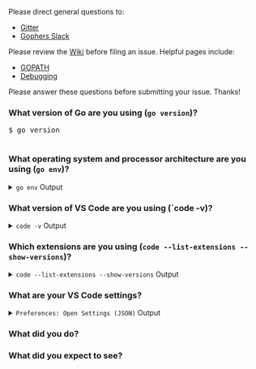 Please direct general questions to:
- [Gitter](https://gitter.im/Microsoft/vscode-go)
- [Gophers Slack](https://invite.slack.golangbridge.org/messages/vscode)

Please review the [Wiki](https://github.com/microsoft/vscode-go/wiki) before filing an issue.
Helpful pages include:
- [GOPATH](https://github.com/Microsoft/vscode-go/wiki/GOPATH-in-the-VS-Code-Go-extension)
- [Debugging](https://github.com/Microsoft/vscode-go/wiki/Debugging-Go-code-using-VS-Code)

Please answer these questions before submitting your issue. Thanks!

### What version of Go are you using (`go version`)?

<pre>
$ go version

</pre>

### What operating system and processor architecture are you using (`go env`)?

<details><summary><code>go env</code> Output</summary><br><pre>
$ go env
PASTE HERE
</pre></details>


### What version of VS Code are you using (`code -v)?

<details><summary><code>code -v</code> Output</summary><br><pre>
$ code -v

</pre></details>


### Which extensions are you using (`code --list-extensions --show-versions`)?

<details><summary><code>code --list-extensions --show-versions</code> Output</summary><br><pre>
$ code --list-extensions --show-versions

</pre></details>


### What are your VS Code settings?

<!--Please paste in the contents of your settings.json file. It can be found by opening the command palette (Ctrl + Shift + P) and selecting "Preferences: Open Settings (JSON)". If you have a separate settings.json file for your workspace, please include that as well. 

For more information on VSCode settings, see https://code.visualstudio.com/docs/getstarted/settings.-->

<details><summary><code>Preferences: Open Settings (JSON)</code> Output</summary><br><pre>
PASTE HERE
</pre></details>


### What did you do?

<!--
If possible, provide a recipe for reproducing the error.
A complete runnable program is good.
A link on play.golang.org is best.
-->


### What did you expect to see?
